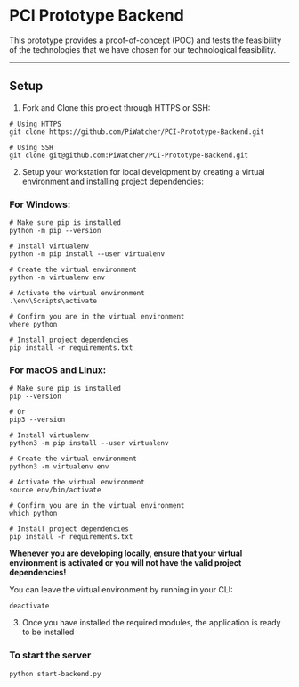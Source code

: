 # PCI Prototype Backend
This prototype provides a proof-of-concept (POC) and tests the feasibility of the technologies that we have chosen for our technological feasibility.

---

## Setup

1. Fork and Clone this project through HTTPS or SSH:

```
# Using HTTPS
git clone https://github.com/PiWatcher/PCI-Prototype-Backend.git

# Using SSH
git clone git@github.com:PiWatcher/PCI-Prototype-Backend.git
```

2. Setup your workstation for local development by creating a virtual environment and installing project dependencies:

### For Windows:
```
# Make sure pip is installed
python -m pip --version

# Install virtualenv
python -m pip install --user virtualenv

# Create the virtual environment
python -m virtualenv env

# Activate the virtual environment
.\env\Scripts\activate

# Confirm you are in the virtual environment
where python

# Install project dependencies
pip install -r requirements.txt
```

### For macOS and Linux:
```
# Make sure pip is installed
pip --version

# Or
pip3 --version

# Install virtualenv
python3 -m pip install --user virtualenv

# Create the virtual environment
python3 -m virtualenv env

# Activate the virtual environment
source env/bin/activate

# Confirm you are in the virtual environment
which python

# Install project dependencies
pip install -r requirements.txt
```

**Whenever you are developing locally, ensure that your virtual environment is activated or you will not have the valid project dependencies!**

You can leave the virtual environment by running in your CLI:
```
deactivate
```

3. Once you have installed the required modules, the application is ready to be installed 

### To start the server
```
python start-backend.py
```